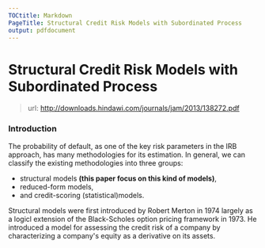 ```yaml
---
TOCtitle: Markdown
PageTitle: Structural Credit Risk Models with Subordinated Process
output: pdfdocument
---
```

# Structural Credit Risk Models with Subordinated Process

> url: http://downloads.hindawi.com/journals/jam/2013/138272.pdf

### Introduction
The probability of default, as one of the key risk parameters in the IRB approach, has many methodologies for its estimation. In general, we can classify the existing methodologies into three groups: 
- structural models **(this paper focus on this kind of models)**, 
- reduced-form
models, 
- and credit-scoring (statistical)models.

Structural models were first introduced by Robert Merton in 1974 largely as a logicl extension of the Black-Scholes option pricing framework in 1973. He introduced a model for assessing the credit risk of a company by characterizing a company's equity as a derivative on its assets.

